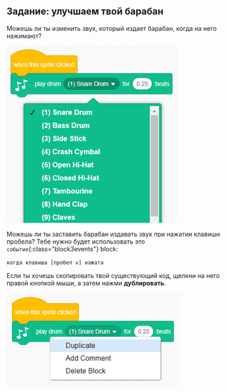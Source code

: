 ## Задание: улучшаем твой барабан

Можешь ли ты изменить звук, который издает барабан, когда на него нажимают?

![снимок экрана](images/band-drum-sound.png)

Можешь ли ты заставить барабан издавать звук при нажатии клавиши пробела? Тебе нужно будет использовать это `событие`{:class="block3events"} block:

```blocks3
когда клавиша [пробел v] нажата
```

Если ты хочешь скопировать твой существующий код, щелкни на него правой кнопкой мыши, а затем нажми **дублировать**.

![снимок экрана](images/band-duplicate-code.png)